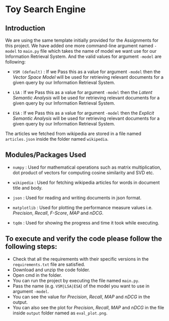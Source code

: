 # Toy Search Engine

## Introduction

We are using the same template initially provided for the Assignments for this project. We have added one more command-line argument named `-model` to `main.py` file which takes the name of model we want use for our Information Retrieval System. And the valid values for argument `-model` are following:

* `VSM (default)` : If we Pass this as a value for argument `-model` then the *Vector Space Model* will be used for retrieving relevant documents for a given query by our Information Retrieval System.

* `LSA` : If we Pass this as a value for argument `-model` then the *Latent Semantic Analysis* will be used for retrieving relevant documents for a given query by our Information Retrieval System.

* `ESA` : If we Pass this as a value for argument `-model` then the *Explicit Semantic Analysis* will be used for retrieving relevant documents for a given query by our Information Retrieval System.

The articles we fetched from wikipedia are stored in a file named `articles.json` inside the folder named `wikipedia`.

## Modules/Packages Used

* `numpy` :  Used for mathematical operations such as matrix multiplication, dot product of vectors for computing cosine similarity and SVD etc.

* `wikipedia` : Used for fetching wikipedia articles for words in document title and body.

* `json` : Used for reading and writing documents in json format.

* `matplotlib` : Used for plotting the performance measure values i.e. *Precision*, *Recall*, *F-Score*, *MAP* and *nDCG*.

* `tqdm` : Used for showing the progress and time it took while executing.

## To execute and verify the code please follow the following steps:

* Check that all the requirements with their specific versions in the `requirements.txt` file are satisfied.
* Download and unzip the code folder.
* Open cmd in the folder.
* You can run the project by executing the file named `main.py`.
* Pass the name (e.g. `VSM|LSA|ESA`) of the model you want to use in argument `-model`.
* You can see the value for *Precision*, *Recall*, *MAP* and *nDCG* in the output.
* You can also see the plot for *Precision*, *Recall*, *MAP* and *nDCG* in the file inside `output` folder named as `eval_plot.png`.
